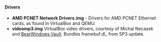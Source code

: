 #### Drivers

* **AMD PCNET Network Drivers.img** - Drivers for AMD PCNET Ethernet cards, as found in VirtualBox and QEMU.
* **videomp3.img** VirtualBox video drivers, courtesy of Michal Necasek and [BearWindows Vault](https://bearwindows.zcm.com.au/vbemp.htm). Bundles framebuf.dl_ from SP3 update.
